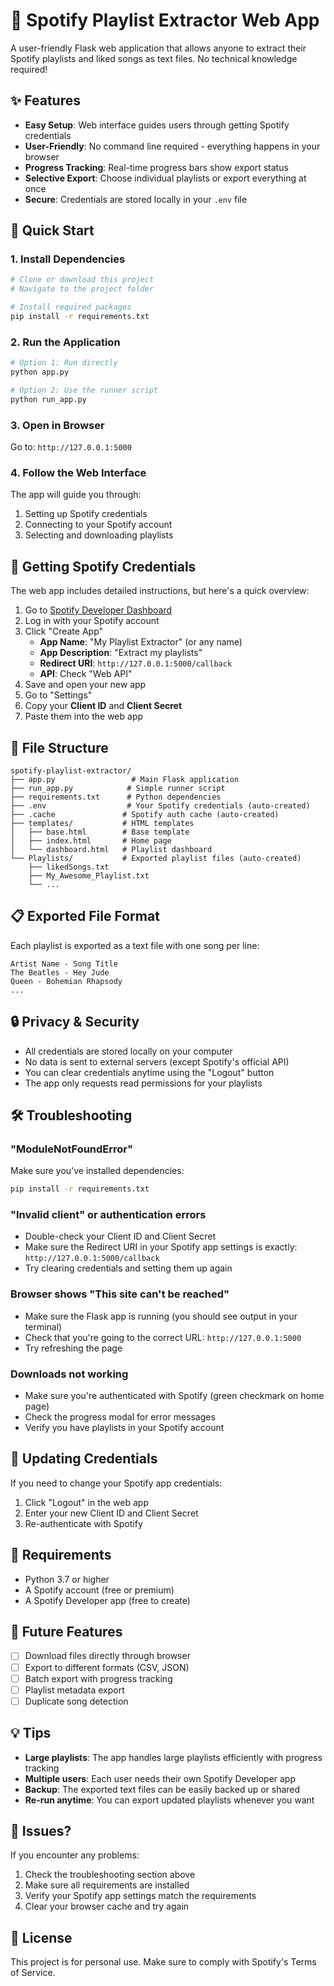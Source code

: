 # 🎵 Spotify Playlist Extractor Web App

A user-friendly Flask web application that allows anyone to extract their Spotify playlists and liked songs as text files. No technical knowledge required!

## ✨ Features

- **Easy Setup**: Web interface guides users through getting Spotify credentials
- **User-Friendly**: No command line required - everything happens in your browser
- **Progress Tracking**: Real-time progress bars show export status
- **Selective Export**: Choose individual playlists or export everything at once
- **Secure**: Credentials are stored locally in your `.env` file

## 🚀 Quick Start

### 1. Install Dependencies

```bash
# Clone or download this project
# Navigate to the project folder

# Install required packages
pip install -r requirements.txt
```

### 2. Run the Application

```bash
# Option 1: Run directly
python app.py

# Option 2: Use the runner script
python run_app.py
```

### 3. Open in Browser

Go to: `http://127.0.0.1:5000`

### 4. Follow the Web Interface

The app will guide you through:
1. Setting up Spotify credentials
2. Connecting to your Spotify account
3. Selecting and downloading playlists

## 🔑 Getting Spotify Credentials

The web app includes detailed instructions, but here's a quick overview:

1. Go to [Spotify Developer Dashboard](https://developer.spotify.com/dashboard)
2. Log in with your Spotify account
3. Click "Create App"
   - **App Name**: "My Playlist Extractor" (or any name)
   - **App Description**: "Extract my playlists"
   - **Redirect URI**: `http://127.0.0.1:5000/callback`
   - **API**: Check "Web API"
4. Save and open your new app
5. Go to "Settings" 
6. Copy your **Client ID** and **Client Secret**
7. Paste them into the web app

## 📁 File Structure

```
spotify-playlist-extractor/
├── app.py                 # Main Flask application
├── run_app.py            # Simple runner script
├── requirements.txt      # Python dependencies
├── .env                  # Your Spotify credentials (auto-created)
├── .cache               # Spotify auth cache (auto-created)
├── templates/           # HTML templates
│   ├── base.html        # Base template
│   ├── index.html       # Home page
│   └── dashboard.html   # Playlist dashboard
└── Playlists/           # Exported playlist files (auto-created)
    ├── likedSongs.txt
    ├── My_Awesome_Playlist.txt
    └── ...
```

## 📋 Exported File Format

Each playlist is exported as a text file with one song per line:

```
Artist Name - Song Title
The Beatles - Hey Jude
Queen - Bohemian Rhapsody
...
```

## 🔒 Privacy & Security

- All credentials are stored locally on your computer
- No data is sent to external servers (except Spotify's official API)
- You can clear credentials anytime using the "Logout" button
- The app only requests read permissions for your playlists

## 🛠️ Troubleshooting

### "ModuleNotFoundError"
Make sure you've installed dependencies:
```bash
pip install -r requirements.txt
```

### "Invalid client" or authentication errors
- Double-check your Client ID and Client Secret
- Make sure the Redirect URI in your Spotify app settings is exactly: `http://127.0.0.1:5000/callback`
- Try clearing credentials and setting them up again

### Browser shows "This site can't be reached"
- Make sure the Flask app is running (you should see output in your terminal)
- Check that you're going to the correct URL: `http://127.0.0.1:5000`
- Try refreshing the page

### Downloads not working
- Make sure you're authenticated with Spotify (green checkmark on home page)
- Check the progress modal for error messages
- Verify you have playlists in your Spotify account

## 🔄 Updating Credentials

If you need to change your Spotify app credentials:
1. Click "Logout" in the web app
2. Enter your new Client ID and Client Secret
3. Re-authenticate with Spotify

## 📝 Requirements

- Python 3.7 or higher
- A Spotify account (free or premium)
- A Spotify Developer app (free to create)

## 🎯 Future Features

- [ ] Download files directly through browser
- [ ] Export to different formats (CSV, JSON)
- [ ] Batch export with progress tracking
- [ ] Playlist metadata export
- [ ] Duplicate song detection

## 💡 Tips

- **Large playlists**: The app handles large playlists efficiently with progress tracking
- **Multiple users**: Each user needs their own Spotify Developer app
- **Backup**: The exported text files can be easily backed up or shared
- **Re-run anytime**: You can export updated playlists whenever you want

## 🐛 Issues?

If you encounter any problems:
1. Check the troubleshooting section above
2. Make sure all requirements are installed
3. Verify your Spotify app settings match the requirements
4. Clear your browser cache and try again

## 📄 License

This project is for personal use. Make sure to comply with Spotify's Terms of Service.